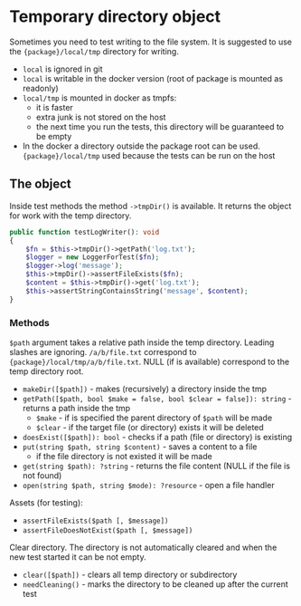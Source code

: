 # Temporary directory object

Sometimes you need to test writing to the file system.
It is suggested to use the `{package}/local/tmp` directory for writing.

* `local` is ignored in git
* `local` is writable in the docker version (root of package is mounted as readonly)
* `local/tmp` is mounted in docker as tmpfs:
    * it is faster
    * extra junk is not stored on the host
    * the next time you run the tests, this directory will be guaranteed to be empty
* In the docker a directory outside the package root can be used.
  `{package}/local/tmp` used because the tests can be run on the host

## The object

Inside test methods the method `->tmpDir()` is available.
It returns the object for work with the temp directory.

```php
public function testLogWriter(): void
{
    $fn = $this->tmpDir()->getPath('log.txt');
    $logger = new LoggerForTest($fn);
    $logger->log('message');
    $this->tmpDir()->assertFileExists($fn);
    $content = $this->tmpDir()->get('log.txt');
    $this->assertStringContainsString('message', $content);
}
```

### Methods

`$path` argument takes a relative path inside the temp directory.
Leading slashes are ignoring.
`/a/b/file.txt` correspond to `{package}/local/tmp/a/b/file.txt`.
NULL (if is available) correspond to the temp directory root.

* `makeDir([$path])` - makes (recursively) a directory inside the tmp
* `getPath([$path, bool $make = false, bool $clear = false]): string` - returns a path inside the tmp
    * `$make` - if is specified the parent directory of `$path` will be made
    * `$clear` - if the target file (or directory) exists it will be deleted
* `doesExist([$path]): bool` - checks if a path (file or directory) is existing
* `put(string $path, string $content)` - saves a content to a file
    * if the file directory is not existed it will be made
* `get(string $path): ?string` - returns the file content (NULL if the file is not found)
* `open(string $path, string $mode): ?resource` - open a file handler

Assets (for testing):

* `assertFileExists($path [, $message])`
* `assertFileDoesNotExist($path [, $message])`

Clear directory.
The directory is not automatically cleared and when the new test started it can be not empty.

* `clear([$path])` - clears all temp directory or subdirectory
* `needCleaning()` - marks the directory to be cleaned up after the current test
